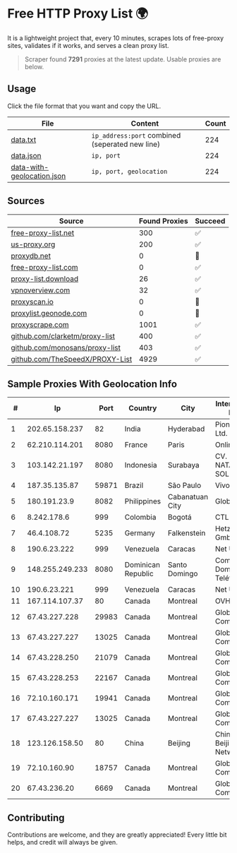 
# Free HTTP Proxy List 🌍

It is a lightweight project that, every 10 minutes, scrapes lots of free-proxy sites, validates if it works, and serves a clean proxy list.


> Scraper found **7291** proxies at the latest update. Usable proxies are below.

## Usage

Click the file format that you want and copy the URL.


|File|Content|Count|
|----|-------|-----|
|[data.txt](https://raw.githubusercontent.com/themiralay/Proxy-List-World/master/data.txt)|`ip_address:port` combined (seperated new line)|224|
|[data.json](https://raw.githubusercontent.com/themiralay/Proxy-List-World/master/data.json)|`ip, port`|224|
|[data-with-geolocation.json](https://raw.githubusercontent.com/themiralay/Proxy-List-World/master/data-with-geolocation.json)|`ip, port, geolocation`|224|

## Sources

|Source|Found Proxies|Succeed|
|------|-------------|-------|
|[free-proxy-list.net](https://free-proxy-list.net)|300|✅|
|[us-proxy.org](https://www.us-proxy.org)|200|✅|
|[proxydb.net](http://proxydb.net)|0|🚫|
|[free-proxy-list.com](https://free-proxy-list.com/?page=&port=&type%5B%5D=http&type%5B%5D=https&up_time=0&search=Search)|0|✅|
|[proxy-list.download](https://www.proxy-list.download/HTTP)|26|✅|
|[vpnoverview.com](https://vpnoverview.com/privacy/anonymous-browsing/free-proxy-servers)|32|✅|
|[proxyscan.io](https://www.proxyscan.io)|0|🚫|
|[proxylist.geonode.com](https://proxylist.geonode.com/api/proxy-list?limit=300&page=1&sort_by=lastChecked&sort_type=desc&protocols=http,https)|0|🚫|
|[proxyscrape.com](https://api.proxyscrape.com/v2/?request=displayproxies&protocol=http&timeout=10000&country=all&ssl=all&anonymity=all)|1001|✅|
|[github.com/clarketm/proxy-list](https://raw.githubusercontent.com/clarketm/proxy-list/master/proxy-list-raw.txt)|400|✅|
|[github.com/monosans/proxy-list](https://raw.githubusercontent.com/monosans/proxy-list/main/proxies/http.txt)|403|✅|
|[github.com/TheSpeedX/PROXY-List](https://raw.githubusercontent.com/TheSpeedX/PROXY-List/master/http.txt)|4929|✅|


## Sample Proxies With Geolocation Info

|#|Ip|Port|Country|City|Internet Service Provider|
|-|--|----|-------|----|-------------------------|
|1|202.65.158.237|82|India|Hyderabad|Pioneer Elabs Ltd.|
|2|62.210.114.201|8080|France|Paris|Online SAS|
|3|103.142.21.197|8080|Indonesia|Surabaya|CV. NATANETWORK SOLUTION|
|4|187.35.135.87|59871|Brazil|São Paulo|Vivo|
|5|180.191.23.9|8082|Philippines|Cabanatuan City|Globe Telecom|
|6|8.242.178.6|999|Colombia|Bogotá|CTL Colombia|
|7|46.4.108.72|5235|Germany|Falkenstein|Hetzner Online GmbH|
|8|190.6.23.222|999|Venezuela|Caracas|Net Uno|
|9|148.255.249.233|8080|Dominican Republic|Santo Domingo|Compañía Dominicana de Teléfonos S. A.|
|10|190.6.23.221|999|Venezuela|Caracas|Net Uno|
|11|167.114.107.37|80|Canada|Montreal|OVH SAS|
|12|67.43.227.228|29983|Canada|Montreal|GloboTech Communications|
|13|67.43.227.227|13025|Canada|Montreal|GloboTech Communications|
|14|67.43.228.250|21079|Canada|Montreal|GloboTech Communications|
|15|67.43.228.253|22167|Canada|Montreal|GloboTech Communications|
|16|72.10.160.171|19941|Canada|Montreal|GloboTech Communications|
|17|67.43.227.227|13025|Canada|Montreal|GloboTech Communications|
|18|123.126.158.50|80|China|Beijing|China Unicom Beijing Province Network|
|19|72.10.160.90|18757|Canada|Montreal|GloboTech Communications|
|20|67.43.236.20|6669|Canada|Montreal|GloboTech Communications|



## Contributing

Contributions are welcome, and they are greatly appreciated! Every
little bit helps, and credit will always be given.

